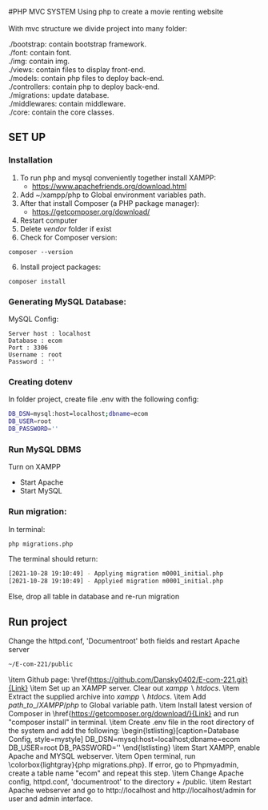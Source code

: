 #PHP MVC SYSTEM
Using php to create a movie renting website <br /> <br />
With mvc structure we divide project into many folder: <br />

./bootstrap: contain bootstrap framework. <br />
./font: contain font. <br />
./img: contain img. <br />
./views: contain files to display front-end. <br />
./models: contain php files to deploy back-end. <br />
./controllers: contain php to deploy back-end. <br />
./migrations: update database. <br />
./middlewares: contain middleware. <br />
./core: contain the core classes. <br />

## SET UP
### Installation
1. To run php and mysql conveniently together install XAMPP: 
    - https://www.apachefriends.org/download.html
2. Add ~/xampp/php to Global environment variables path.
2. After that install Composer (a PHP package manager):
    - https://getcomposer.org/download/
3. Restart computer
4. Delete *vendor* folder if exist
5. Check for Composer version:
```
composer --version
```
6. Install project packages:

```
composer install
```
### Generating MySQL Database:
MySQL Config:
```
Server host : localhost
Database : ecom
Port : 3306
Username : root
Password : ''
```

### Creating dotenv

In folder project, create file .env with the following config:

```bash
DB_DSN=mysql:host=localhost;dbname=ecom
DB_USER=root
DB_PASSWORD=''
```

### Run MySQL DBMS
Turn on XAMPP
+ Start Apache
+ Start MySQL
### Run migration:
In terminal:
```bash
php migrations.php
```
The terminal should return:
```bash
[2021-10-28 19:10:49] - Applying migration m0001_initial.php
[2021-10-28 19:10:49] - Applyied migration m0001_initial.php
```

Else, drop all table in database and re-run migration
## Run project

Change the httpd.conf, 'Documentroot' both fields and restart Apache server 

```bash
~/E-com-221/public 
```

\item Github page: \href{https://github.com/Dansky0402/E-com-221.git}{Link}
    \item Set up an XAMPP server. Clear out $xampp\backslash htdocs$.
    \item Extract the supplied archive into $xampp\backslash htdocs$.
    \item Add $path\_to\_/XAMPP/php$ to Global variable path. 
    \item Install latest version of Composer in  \href{https://getcomposer.org/download/}{Link} and run "composer install" in terminal.
    \item Create .env file in the root directory of the system and add the following:
    \begin{lstlisting}[caption=Database Config, style=mystyle]
    DB_DSN=mysql:host=localhost;dbname=ecom
    DB_USER=root
    DB_PASSWORD=''
    \end{lstlisting}
    \item Start XAMPP, enable Apache and MYSQL webserver.
    \item Open terminal, run \colorbox{lightgray}{php migrations.php}. 
    If error, go to Phpmyadmin, create a table name "ecom" and repeat this step.
    \item Change Apache config, httpd.conf, 'documentroot' to the directory + /public.
    \item Restart Apache webserver and go to http://localhost and http://localhost/admin for user and admin interface. 
